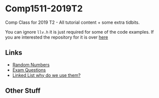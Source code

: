 # Comp1511-2019T2
Comp Class for 2019 T2 - All tutorial content + some extra tidbits.

You can ignore `llv.h` it is just required for some of the code examples.  If you are interested the repository for it is over [here](https://github.com/BraedonWooding/LLV)

## Links

- [Random Numbers](random_numbers.md)
- [Exam Questions](exam_questions.md)
- [Linked List why do we use them?](linked_lists.md)

## Other Stuff

